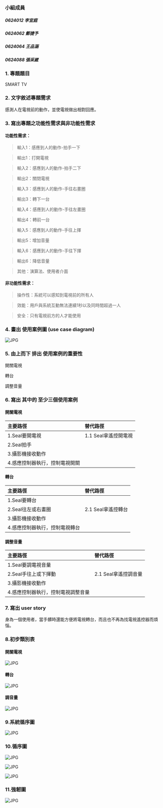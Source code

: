 ### 小組成員
##### 0624012 李宜庭

##### 0624062 鄭捷予

##### 0624064 王品涵

##### 0624088 張采崴

### 1.	專題題目
SMART TV
### 2.	文字敘述專題需求
感測人在電視前的動作，並使電視做出相對回應。
### 3.	寫出專題之功能性需求與非功能性需求
#### 功能性需求： 
>輸入1：感應到人的動作-拍手一下 

>輸出1：打開電視 

>輸入2：感應到人的動作-拍手二下 

>輸出2：關閉電視 

>輸入3：感應到人的動作-手往右畫圈 

>輸出3：轉下一台 

>輸入4：感應到人的動作-手往左畫圈 

>輸出4：轉前一台 

>輸入5：感應到人的動作-手往上揮 

>輸出5：增加音量 

>輸入6：感應到人的動作-手往下揮 

>輸出6：降低音量 

>其他：演算法、使用者介面 

#### 非功能性需求： 

>操作性：系統可以感知到電視前的所有人 

>效能：用戶與系統互動無法連續1秒以及同時間超過一人

>安全：只有電視前方的人才能使用

### 4.	畫出 使用案例圖 (use case diagram)
![JPG](使用案例圖1114_02.jpg "案例圖")
### 5.	由上而下 排出 使用案例的重要性
開關電視

轉台

調整音量

### 6. 寫出 其中的 至少三個使用案例
#### 開關電視

|    主要路徑  |    替代路徑        |
|:------------|:------------      |                 
|1.Seal要開電視|1.1 Seal拿遙控開電視|
|2.Seal拍手    |                   |
|3.攝影機接收動作|                 |
|4.感應控制器執行，控制電視開關|             |

#### 轉台

|    主要路徑  |    替代路徑        |
|:------------|:------------      |
|1.Seal要轉台|                   |
|2.Seal往左或右畫圈|2.1 Seal拿遙控轉台|
|3.攝影機接收動作|                 |
|4.感應控制器執行，控制電視轉台|             |

#### 調整音量

|    主要路徑  |    替代路徑        |
|:------------|:------------      |
|1.Seal要調電視音量|                   |
|2.Seal手往上或下揮動|2.1 Seal拿遙控調音量|
|3.攝影機接收動作|                 |
|4.感應控制器執行，控制電視調整音量|             |


### 7. 寫出 user story 

身為一個使用者，當手髒時還能方便將電視轉台，而且也不再為找電視遙控器而煩惱。

### 8.初步類別表
#### 開關電視    
![JPG](類別圖拍手1.jpg "類別表")
#### 轉台
![JPG](類別圖畫圈.jpg "類別表")
#### 調音量
![JPG](類別圖揮手2.jpg "類別表")

### 9.系統循序圖
![JPG](系統循序圖1114.jpg "系統循序圖")

### 10.循序圖
![JPG](開關循序圖new.jpg "循序圖")

![JPG](轉台循序圖.jpg "循序圖")

![JPG](音量循序圖.jpg "循序圖")

### 11.強韌圖
![JPG](強韌圖01.jpg "強韌圖")
